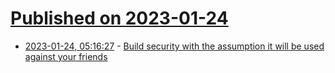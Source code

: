 # [Published on 2023-01-24](index.md)

* [2023-01-24, 05:16:27](https://news.ycombinator.com/item?id=34499649) - [Build security with the assumption it will be used against your friends](https://mjg59.dreamwidth.org/65272.html)
